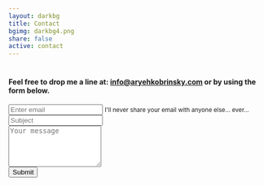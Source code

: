 ```yaml
---
layout: darkbg
title: Contact
bgimg: darkbg4.png
share: false
active: contact
---
```

<div class="email-info text-center">
<h1 class="display-1"><i class="fa fa-envelope"></i></h1>
</div>
<h4 class="text-center mb-5 mt-2 mailinfo">Feel free to drop me a line at: <a href="mailto:info@aryehkobrinsky.com" title="email me!">info@aryehkobrinsky.com</a> or by using the form below.</h4>

<form method="POST" action="http://formspree.io/aryeh.kobrinsky@gmail.com">
  <div class="form-group">
    <input type="email" class="form-control" id="contactEmail" aria-describedby="emailHelp" placeholder="Enter email" name="email">
    <small id="emailHelp" class="form-text text-muted">I'll never share your email with anyone else... ever...</small>
  </div>
  <input type="text" name="_gotcha" style="display:none" />
  <div class="form-group">
    <input type="text" class="form-control" id="contactSubject" placeholder="Subject" name="_subject">
  </div>
  <input type="hidden" name="_next" value="{{ site.url }}/thanks" />
  <div class="form-group">
    <textarea class="form-control" id="contactMessage" rows="5" name="message" placeholder="Your message"></textarea>
  </div>
  <button type="submit" class="btn btn-primary" id="sendMessage">Submit</button>
  </form>
